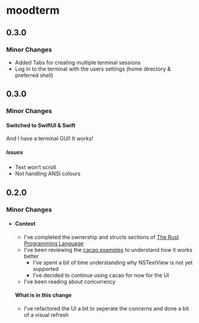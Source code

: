 # moodterm

## 0.3.0

### Minor Changes

- Added Tabs for creating multiple terminal sessions
- Log in to the terminal with the users settings (home directory & preferred shell)

## 0.3.0

### Minor Changes

#### Switched to SwiftUI & Swift
And I have a terminal GUI! It works! 

##### Issues
- Text won't scroll
- Not handling ANSI colours

## 0.2.0

### Minor Changes

- #### Context
  - I've completed the ownership and structs sections of [The Rust Programming Language](https://doc.rust-lang.org/book/title-page.html)
  - I've been reviewing the [cacao examples](https://github.com/ryanmcgrath/cacao) to understand how it works better
    - I've spent a bit of time understanding why NSTextView is not yet supported
    - I've decided to continue using cacao for now for the UI
  - I've been reading about concurrency
  
  #### What is in this change
  - I've refactored the UI a bit to seperate the concerns and done a bit of a visual refresh
